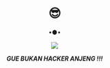<h1 align="center"> 😎 </h1>
<p align="center">
•●•
</p>

<p align="center">
<img src="https://giffiles.alphacoders.com/120/120248.gif">
</p>
<p align="center">
<i> <b> GUE BUKAN HACKER ANJENG !!! </b> </i>
</p

